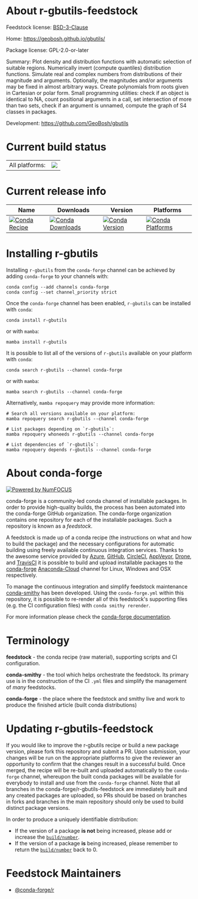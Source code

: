 About r-gbutils-feedstock
=========================

Feedstock license: [BSD-3-Clause](https://github.com/conda-forge/r-gbutils-feedstock/blob/main/LICENSE.txt)

Home: https://geobosh.github.io/gbutils/

Package license: GPL-2.0-or-later

Summary: Plot density and distribution functions with automatic selection of suitable regions. Numerically invert (compute quantiles) distribution functions. Simulate real and complex numbers from distributions of their magnitude and arguments. Optionally, the magnitudes and/or arguments may be fixed in almost arbitrary ways. Create polynomials from roots given in Cartesian or polar form. Small programming utilities: check if an object is identical to NA, count positional arguments in a call, set intersection of more than two sets, check if an argument is unnamed, compute the graph of S4 classes in packages.

Development: https://github.com/GeoBosh/gbutils

Current build status
====================


<table><tr><td>All platforms:</td>
    <td>
      <a href="https://dev.azure.com/conda-forge/feedstock-builds/_build/latest?definitionId=18014&branchName=main">
        <img src="https://dev.azure.com/conda-forge/feedstock-builds/_apis/build/status/r-gbutils-feedstock?branchName=main">
      </a>
    </td>
  </tr>
</table>

Current release info
====================

| Name | Downloads | Version | Platforms |
| --- | --- | --- | --- |
| [![Conda Recipe](https://img.shields.io/badge/recipe-r--gbutils-green.svg)](https://anaconda.org/conda-forge/r-gbutils) | [![Conda Downloads](https://img.shields.io/conda/dn/conda-forge/r-gbutils.svg)](https://anaconda.org/conda-forge/r-gbutils) | [![Conda Version](https://img.shields.io/conda/vn/conda-forge/r-gbutils.svg)](https://anaconda.org/conda-forge/r-gbutils) | [![Conda Platforms](https://img.shields.io/conda/pn/conda-forge/r-gbutils.svg)](https://anaconda.org/conda-forge/r-gbutils) |

Installing r-gbutils
====================

Installing `r-gbutils` from the `conda-forge` channel can be achieved by adding `conda-forge` to your channels with:

```
conda config --add channels conda-forge
conda config --set channel_priority strict
```

Once the `conda-forge` channel has been enabled, `r-gbutils` can be installed with `conda`:

```
conda install r-gbutils
```

or with `mamba`:

```
mamba install r-gbutils
```

It is possible to list all of the versions of `r-gbutils` available on your platform with `conda`:

```
conda search r-gbutils --channel conda-forge
```

or with `mamba`:

```
mamba search r-gbutils --channel conda-forge
```

Alternatively, `mamba repoquery` may provide more information:

```
# Search all versions available on your platform:
mamba repoquery search r-gbutils --channel conda-forge

# List packages depending on `r-gbutils`:
mamba repoquery whoneeds r-gbutils --channel conda-forge

# List dependencies of `r-gbutils`:
mamba repoquery depends r-gbutils --channel conda-forge
```


About conda-forge
=================

[![Powered by
NumFOCUS](https://img.shields.io/badge/powered%20by-NumFOCUS-orange.svg?style=flat&colorA=E1523D&colorB=007D8A)](https://numfocus.org)

conda-forge is a community-led conda channel of installable packages.
In order to provide high-quality builds, the process has been automated into the
conda-forge GitHub organization. The conda-forge organization contains one repository
for each of the installable packages. Such a repository is known as a *feedstock*.

A feedstock is made up of a conda recipe (the instructions on what and how to build
the package) and the necessary configurations for automatic building using freely
available continuous integration services. Thanks to the awesome service provided by
[Azure](https://azure.microsoft.com/en-us/services/devops/), [GitHub](https://github.com/),
[CircleCI](https://circleci.com/), [AppVeyor](https://www.appveyor.com/),
[Drone](https://cloud.drone.io/welcome), and [TravisCI](https://travis-ci.com/)
it is possible to build and upload installable packages to the
[conda-forge](https://anaconda.org/conda-forge) [Anaconda-Cloud](https://anaconda.org/)
channel for Linux, Windows and OSX respectively.

To manage the continuous integration and simplify feedstock maintenance
[conda-smithy](https://github.com/conda-forge/conda-smithy) has been developed.
Using the ``conda-forge.yml`` within this repository, it is possible to re-render all of
this feedstock's supporting files (e.g. the CI configuration files) with ``conda smithy rerender``.

For more information please check the [conda-forge documentation](https://conda-forge.org/docs/).

Terminology
===========

**feedstock** - the conda recipe (raw material), supporting scripts and CI configuration.

**conda-smithy** - the tool which helps orchestrate the feedstock.
                   Its primary use is in the construction of the CI ``.yml`` files
                   and simplify the management of *many* feedstocks.

**conda-forge** - the place where the feedstock and smithy live and work to
                  produce the finished article (built conda distributions)


Updating r-gbutils-feedstock
============================

If you would like to improve the r-gbutils recipe or build a new
package version, please fork this repository and submit a PR. Upon submission,
your changes will be run on the appropriate platforms to give the reviewer an
opportunity to confirm that the changes result in a successful build. Once
merged, the recipe will be re-built and uploaded automatically to the
`conda-forge` channel, whereupon the built conda packages will be available for
everybody to install and use from the `conda-forge` channel.
Note that all branches in the conda-forge/r-gbutils-feedstock are
immediately built and any created packages are uploaded, so PRs should be based
on branches in forks and branches in the main repository should only be used to
build distinct package versions.

In order to produce a uniquely identifiable distribution:
 * If the version of a package **is not** being increased, please add or increase
   the [``build/number``](https://docs.conda.io/projects/conda-build/en/latest/resources/define-metadata.html#build-number-and-string).
 * If the version of a package **is** being increased, please remember to return
   the [``build/number``](https://docs.conda.io/projects/conda-build/en/latest/resources/define-metadata.html#build-number-and-string)
   back to 0.

Feedstock Maintainers
=====================

* [@conda-forge/r](https://github.com/conda-forge/r/)

